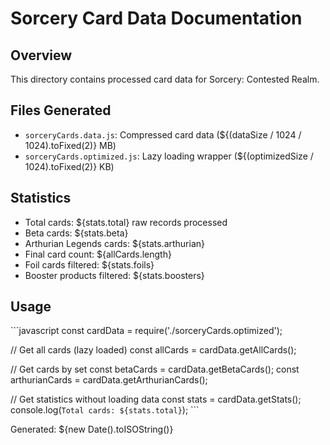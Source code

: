 # Sorcery Card Data Documentation

## Overview
This directory contains processed card data for Sorcery: Contested Realm.

## Files Generated
- `sorceryCards.data.js`: Compressed card data (${(dataSize / 1024 / 1024).toFixed(2)} MB)
- `sorceryCards.optimized.js`: Lazy loading wrapper (${(optimizedSize / 1024).toFixed(2)} KB)

## Statistics
- Total cards: ${stats.total} raw records processed
- Beta cards: ${stats.beta}
- Arthurian Legends cards: ${stats.arthurian}
- Final card count: ${allCards.length}
- Foil cards filtered: ${stats.foils}
- Booster products filtered: ${stats.boosters}

## Usage

\`\`\`javascript
const cardData = require('./sorceryCards.optimized');

// Get all cards (lazy loaded)
const allCards = cardData.getAllCards();

// Get cards by set
const betaCards = cardData.getBetaCards();
const arthurianCards = cardData.getArthurianCards();

// Get statistics without loading data
const stats = cardData.getStats();
console.log(`Total cards: ${stats.total}`);
\`\`\`

Generated: ${new Date().toISOString()}
